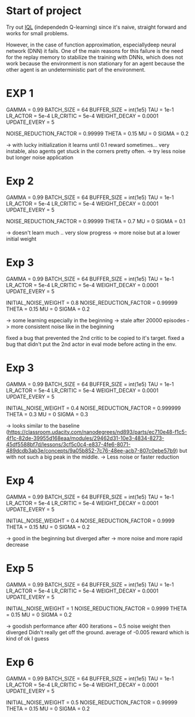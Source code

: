# Start of project

Try out [IQL](https://arxiv.org/pdf/1908.03963.pdf) (independedn Q-learning) since it's naive,
straight forward and works for small problems.

However, in the case of function approximation, especiallydeep neural network (DNN) it fails.
One of the main reasons for this failure is the need for the replay memory to stabilize the training
with DNNs, which does not work because the environment is non stationary for an agent because the other
agent is an undeterministic part of the environment.


# EXP 1
GAMMA = 0.99
BATCH_SIZE = 64
BUFFER_SIZE = int(1e5)
TAU = 1e-1
LR_ACTOR = 5e-4
LR_CRITIC = 5e-4
WEIGHT_DECAY = 0.0001
UPDATE_EVERY = 5

NOISE_REDUCTION_FACTOR = 0.99999
THETA = 0.15
MU = 0
SIGMA = 0.2

-> with lucky initialization it learns until 0.1 reward sometimes... very instable, also agents get stuck in
the corners pretty often.
-> try less noise but longer noise application

# Exp 2
GAMMA = 0.99
BATCH_SIZE = 64
BUFFER_SIZE = int(1e5)
TAU = 1e-1
LR_ACTOR = 5e-4
LR_CRITIC = 5e-4
WEIGHT_DECAY = 0.0001
UPDATE_EVERY = 5

NOISE_REDUCTION_FACTOR = 0.99999
THETA = 0.7
MU = 0
SIGMA = 0.1

-> doesn't learn much .. very slow progress -> more noise but at a lower initial weight

# Exp 3
GAMMA = 0.99
BATCH_SIZE = 64
BUFFER_SIZE = int(1e5)
TAU = 1e-1
LR_ACTOR = 5e-4
LR_CRITIC = 5e-4
WEIGHT_DECAY = 0.0001
UPDATE_EVERY = 5

INITIAL_NOISE_WEIGHT = 0.8
NOISE_REDUCTION_FACTOR = 0.99999
THETA = 0.15
MU = 0
SIGMA = 0.2

-> some learning especially in the beginning -> stale after 20000 episodes
-> more consistent noise like in the beginning

fixed a bug that prevented the 2nd critic to be copied to it's target.
fixed a bug that didn't put the 2nd actor in eval mode before acting in the env.

# Exp 3

GAMMA = 0.99
BATCH_SIZE = 64
BUFFER_SIZE = int(1e5)
TAU = 1e-1
LR_ACTOR = 5e-4
LR_CRITIC = 5e-4
WEIGHT_DECAY = 0.0001
UPDATE_EVERY = 5

INITIAL_NOISE_WEIGHT = 0.4
NOISE_REDUCTION_FACTOR = 0.999999
THETA = 0.3
MU = 0
SIGMA = 0.3

-> looks similar to the baseline (https://classroom.udacity.com/nanodegrees/nd893/parts/ec710e48-f1c5-4f1c-82de-39955d168eaa/modules/29462d31-10e3-4834-8273-45df5588bf7d/lessons/3cf5c0c4-e837-4fe6-8071-489dcdb3ab3e/concepts/9a05b852-7c76-48ee-acb7-807c0ebe57b9)
but with not such a big peak in the middle. -> Less noise or faster reduction

# Exp 4
GAMMA = 0.99
BATCH_SIZE = 64
BUFFER_SIZE = int(1e5)
TAU = 1e-1
LR_ACTOR = 5e-4
LR_CRITIC = 5e-4
WEIGHT_DECAY = 0.0001
UPDATE_EVERY = 5

INITIAL_NOISE_WEIGHT = 0.4
NOISE_REDUCTION_FACTOR = 0.9999
THETA = 0.15
MU = 0
SIGMA = 0.2

-> good in the beginning but diverged after -> more noise and more rapid decrease

# Exp 5
GAMMA = 0.99
BATCH_SIZE = 64
BUFFER_SIZE = int(1e5)
TAU = 1e-1
LR_ACTOR = 5e-4
LR_CRITIC = 5e-4
WEIGHT_DECAY = 0.0001
UPDATE_EVERY = 5

INITIAL_NOISE_WEIGHT = 1
NOISE_REDUCTION_FACTOR = 0.9999
THETA = 0.15
MU = 0
SIGMA = 0.2

-> goodish performance after 400 iterations ~ 0.5 noise weight then diverged
Didn't really get off the ground. average of -0.005 reward which is kind of ok I guess

# Exp 6
GAMMA = 0.99
BATCH_SIZE = 64
BUFFER_SIZE = int(1e5)
TAU = 1e-1
LR_ACTOR = 5e-4
LR_CRITIC = 5e-4
WEIGHT_DECAY = 0.0001
UPDATE_EVERY = 5

INITIAL_NOISE_WEIGHT = 0.5
NOISE_REDUCTION_FACTOR = 0.99999
THETA = 0.15
MU = 0
SIGMA = 0.2